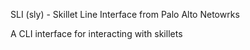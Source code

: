 SLI (sly) - Skillet Line Interface from Palo Alto Netowrks

A CLI interface for interacting with skillets